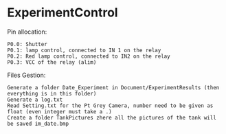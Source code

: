 # ExperimentControl

Pin allocation:

	P0.0: Shutter
	P0.1: lamp control, connected to IN 1 on the relay
	P0.2: Red lamp control, connected to IN2 on the relay
	P0.3: VCC of the relay (alim) 

Files Gestion:

	Generate a folder Date_Experiment in Document/ExperimentResults (then everything is in this folder)
	Generate a log.txt
	Read Setting.txt for the Pt Grey Camera, number need to be given as float (even integer must take a .)
	Create a folder TankPictures zhere all the pictures of the tank will be saved im_date.bmp